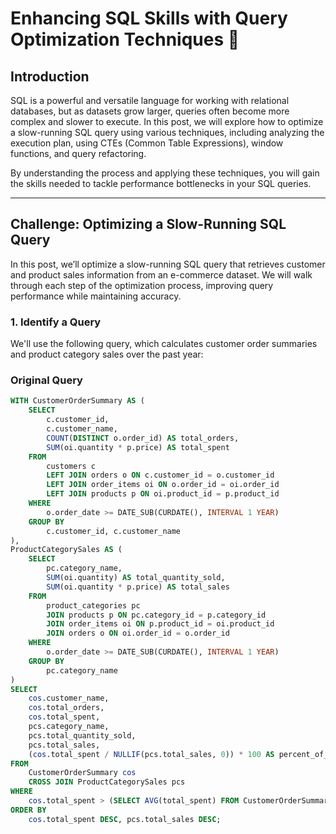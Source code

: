 # Enhancing SQL Skills with Query Optimization Techniques 🚀

## Introduction
SQL is a powerful and versatile language for working with relational databases, but as datasets grow larger, queries often become more complex and slower to execute. In this post, we will explore how to optimize a slow-running SQL query using various techniques, including analyzing the execution plan, using CTEs (Common Table Expressions), window functions, and query refactoring.

By understanding the process and applying these techniques, you will gain the skills needed to tackle performance bottlenecks in your SQL queries.

---

## Challenge: Optimizing a Slow-Running SQL Query

In this post, we’ll optimize a slow-running SQL query that retrieves customer and product sales information from an e-commerce dataset. We will walk through each step of the optimization process, improving query performance while maintaining accuracy.

### 1. Identify a Query

We'll use the following query, which calculates customer order summaries and product category sales over the past year:

### Original Query

```sql
WITH CustomerOrderSummary AS (
    SELECT 
        c.customer_id,
        c.customer_name,
        COUNT(DISTINCT o.order_id) AS total_orders,
        SUM(oi.quantity * p.price) AS total_spent
    FROM 
        customers c
        LEFT JOIN orders o ON c.customer_id = o.customer_id
        LEFT JOIN order_items oi ON o.order_id = oi.order_id
        LEFT JOIN products p ON oi.product_id = p.product_id
    WHERE 
        o.order_date >= DATE_SUB(CURDATE(), INTERVAL 1 YEAR)
    GROUP BY 
        c.customer_id, c.customer_name
),
ProductCategorySales AS (
    SELECT 
        pc.category_name,
        SUM(oi.quantity) AS total_quantity_sold,
        SUM(oi.quantity * p.price) AS total_sales
    FROM 
        product_categories pc
        JOIN products p ON pc.category_id = p.category_id
        JOIN order_items oi ON p.product_id = oi.product_id
        JOIN orders o ON oi.order_id = o.order_id
    WHERE 
        o.order_date >= DATE_SUB(CURDATE(), INTERVAL 1 YEAR)
    GROUP BY 
        pc.category_name
)
SELECT 
    cos.customer_name,
    cos.total_orders,
    cos.total_spent,
    pcs.category_name,
    pcs.total_quantity_sold,
    pcs.total_sales,
    (cos.total_spent / NULLIF(pcs.total_sales, 0)) * 100 AS percent_of_category_sales
FROM 
    CustomerOrderSummary cos
    CROSS JOIN ProductCategorySales pcs
WHERE 
    cos.total_spent > (SELECT AVG(total_spent) FROM CustomerOrderSummary)
ORDER BY 
    cos.total_spent DESC, pcs.total_sales DESC;
